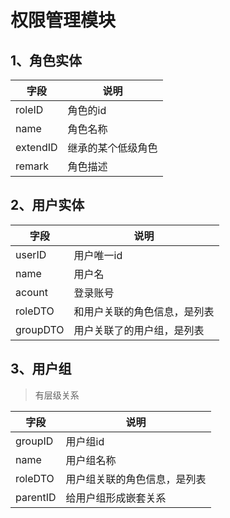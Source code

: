 # 权限管理模块

## 1、角色实体

| 字段     | 说明               |
| -------- | ------------------ |
| roleID   | 角色的id           |
| name     | 角色名称           |
| extendID | 继承的某个低级角色 |
| remark   | 角色描述           |


## 2、用户实体


| 字段     | 说明                         |
| -------- | ---------------------------- |
| userID   | 用户唯一id                   |
| name     | 用户名                       |
| acount   | 登录账号                     |
| roleDTO  | 和用户关联的角色信息，是列表 |
| groupDTO | 用户关联了的用户组，是列表   |


## 3、用户组
> 有层级关系

| 字段     | 说明                         |
| -------- | ---------------------------- |
| groupID  | 用户组id                     |
| name     | 用户组名称                   |
| roleDTO  | 用户组关联的角色信息，是列表 |
| parentID | 给用户组形成嵌套关系         |